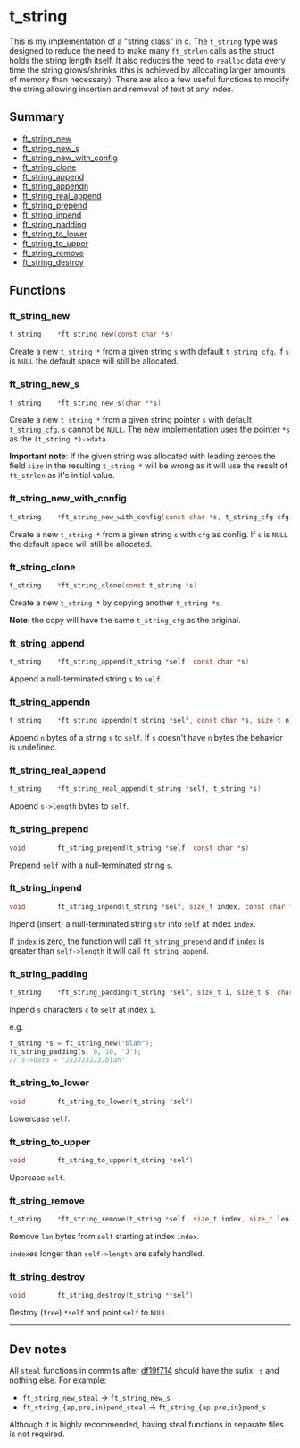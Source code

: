 # t_string

This is my implementation of a "string class" in c. The `t_string` type was designed to reduce the need to make many `ft_strlen` calls as the struct holds the string length itself. It also reduces the need to `realloc` data every time the string grows/shrinks (this is achieved by allocating larger amounts of memory than necessary). There are also a few useful functions to modify the string allowing insertion and removal of text at any index.

## Summary

- [ft_string_new](#ft_string_new)
- [ft_string_new_s](#ft_string_new_s)
- [ft_string_new_with_config](#ft_string_new_with_config)
- [ft_string_clone](#ft_string_clone)
- [ft_string_append](#ft_string_append)
- [ft_string_appendn](#ft_string_appendn)
- [ft_string_real_append](#ft_string_real_append)
- [ft_string_prepend](#ft_string_prepend)
- [ft_string_inpend](#ft_string_inpend)
- [ft_string_padding](#ft_string_padding)
- [ft_string_to_lower](#ft_string_to_lower)
- [ft_string_to_upper](#ft_string_to_upper)
- [ft_string_remove](#ft_string_remove)
- [ft_string_destroy](#ft_string_destroy)

## Functions

### ft_string_new
```C
t_string	*ft_string_new(const char *s)
```
Create a new `t_string *` from a given string `s` with default `t_string_cfg`. If `s` is `NULL` the default space will still be allocated.

### ft_string_new_s
```C
t_string	*ft_string_new_s(char **s)
```
Create a new `t_string *` from a given string pointer `s` with default `t_string_cfg`. `s` cannot be `NULL`. The new implementation uses the pointer `*s` as the `(t_string *)->data`.

**Important note**: If the given string was allocated with leading zeroes the field `size` in the resulting `t_string *` will be wrong as it will use the result of `ft_strlen` as it's initial value.

### ft_string_new_with_config
```C
t_string	*ft_string_new_with_config(const char *s, t_string_cfg cfg)
```
Create a new `t_string *` from a given string `s` with `cfg` as config. If `s` is `NULL` the default space will still be allocated.

### ft_string_clone
```C
t_string	*ft_string_clone(const t_string *s)
```
Create a new `t_string *` by copying another `t_string *s`.

**Note**: the copy will have the same `t_string_cfg` as the original.

### ft_string_append
```C
t_string	*ft_string_append(t_string *self, const char *s)
```
Append a null-terminated string `s` to `self`.

### ft_string_appendn
```C
t_string	*ft_string_appendn(t_string *self, const char *s, size_t n)
```
Append `n` bytes of a string `s` to `self`. If `s` doesn't have `n` bytes the behavior is undefined.

### ft_string_real_append
```C
t_string	*ft_string_real_append(t_string *self, t_string *s)
```
Append `s->length` bytes to `self`.

### ft_string_prepend
```C
void		ft_string_prepend(t_string *self, const char *s)
```
Prepend `self` with a null-terminated string `s`.

### ft_string_inpend
```C
void		ft_string_inpend(t_string *self, size_t index, const char *str)
```
Inpend (insert) a null-terminated string `str` into `self` at index `index`.

If `index` is zero, the function will call `ft_string_prepend` and if `index` is greater than `self->length` it will call `ft_string_append`.

### ft_string_padding
```C
t_string	*ft_string_padding(t_string *self, size_t i, size_t s, char c)
```
Inpend `s` characters `c` to `self` at index `i`.

e.g.

```C
t_string *s = ft_string_new("blah");
ft_string_padding(s, 0, 10, 'J');
// s->data = "JJJJJJJJJJblah"
```

### ft_string_to_lower
```C
void		ft_string_to_lower(t_string *self)
```
Lowercase `self`.

### ft_string_to_upper
```C
void		ft_string_to_upper(t_string *self)
```
Upercase `self`.

### ft_string_remove
```C
t_string	*ft_string_remove(t_string *self, size_t index, size_t len)
```
Remove `len` bytes from `self` starting at index `index`.

`index`es longer than `self->length` are safely handled.

### ft_string_destroy
```C
void		ft_string_destroy(t_string **self)
```
Destroy (`free`) `*self` and point `self` to `NULL`.

----

## Dev notes

All `steal` functions in commits after [df19f714](https://gitlab.com/raggesilver-42/libft/commit/df19f7141d6fde1e0ffcffb0bf8a49881741f911) should have the sufix `_s` and nothing else. For example:

- `ft_string_new_steal` -> `ft_string_new_s`
- `ft_string_{ap,pre,in}pend_steal` -> `ft_string_{ap,pre,in}pend_s`

Although it is highly recommended, having steal functions in separate files is not required.
